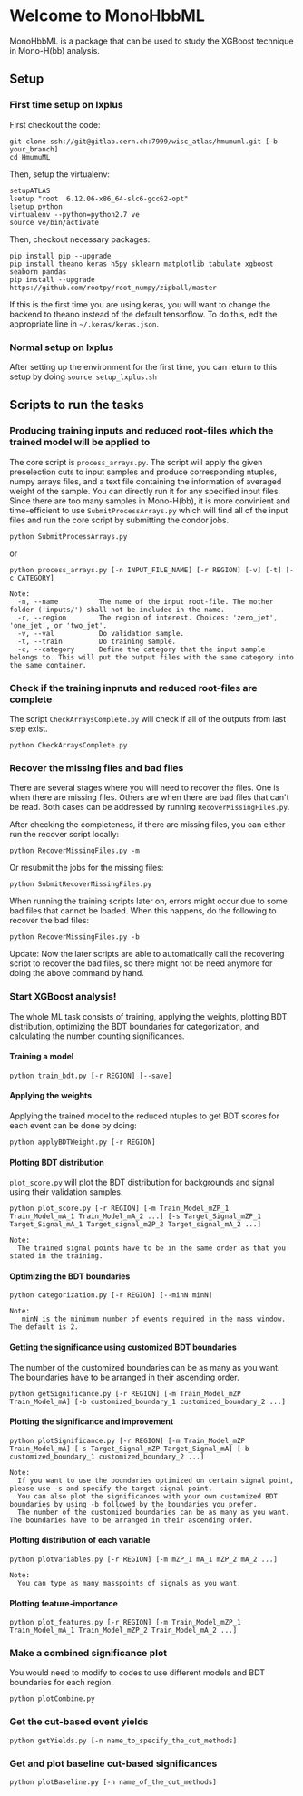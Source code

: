 # Welcome to MonoHbbML

MonoHbbML is a package that can be used to study the XGBoost technique in Mono-H(bb) analysis.

## Setup

### First time setup on lxplus

First checkout the code:

```
git clone ssh://git@gitlab.cern.ch:7999/wisc_atlas/hmumuml.git [-b your_branch]
cd HmumuML
```

Then, setup the virtualenv:

```
setupATLAS
lsetup "root  6.12.06-x86_64-slc6-gcc62-opt"
lsetup python
virtualenv --python=python2.7 ve
source ve/bin/activate
```

Then, checkout necessary packages:

```
pip install pip --upgrade
pip install theano keras h5py sklearn matplotlib tabulate xgboost seaborn pandas
pip install --upgrade https://github.com/rootpy/root_numpy/zipball/master
```

If this is the first time you are using keras, you will want to change the backend to theano instead of the default tensorflow.
To do this, edit the appropriate line in `~/.keras/keras.json`.

### Normal setup on lxplus

After setting up the environment for the first time, you can return to this setup by doing `source setup_lxplus.sh`

## Scripts to run the tasks

### Producing training inputs and reduced root-files which the trained model will be applied to

The core script is `process_arrays.py`. The script will apply the given preselection cuts to input samples and produce corresponding ntuples, numpy arrays files, and a text file containing the information of averaged weight of the sample. You can directly run it for any specified input files. Since there are too many samples in Mono-H(bb), it is more convinient and time-efficient to use `SubmitProcessArrays.py` which will find all of the input files and run the core script by submitting the condor jobs.


```
python SubmitProcessArrays.py
```
or
```
python process_arrays.py [-n INPUT_FILE_NAME] [-r REGION] [-v] [-t] [-c CATEGORY]

Note:
  -n, --name          The name of the input root-file. The mother folder ('inputs/') shall not be included in the name. 
  -r, --region        The region of interest. Choices: 'zero_jet', 'one_jet', or 'two_jet'.
  -v, --val           Do validation sample.
  -t, --train         Do training sample.
  -c, --category      Define the category that the input sample belongs to. This will put the output files with the same category into the same container.
```

### Check if the training inpnuts and reduced root-files are complete

The script `CheckArraysComplete.py` will check if all of the outputs from last step exist.

```
python CheckArraysComplete.py
``` 

### Recover the missing files and bad files

There are several stages where you will need to recover the files. One is when there are missing files. Others are when there are bad files that can't be read. Both cases can be addressed by running `RecoverMissingFiles.py`.

After checking the completeness, if there are missing files, you can either run the recover script locally:

```
python RecoverMissingFiles.py -m
```

Or resubmit the jobs for the missing files:

```
python SubmitRecoverMissingFiles.py
```

When running the training scripts later on, errors might occur due to some bad files that cannot be loaded. When this happens, do the following to recover the bad files:

```
python RecoverMissingFiles.py -b
```
Update: Now the later scripts are able to automatically call the recovering script to recover the bad files, so there might not be need anymore for doing the above command by hand.

### Start XGBoost analysis!

The whole ML task consists of training, applying the weights, plotting BDT distribution, optimizing the BDT boundaries for categorization, and calculating the number counting significances.

#### Training a model

```
python train_bdt.py [-r REGION] [--save]
```
#### Applying the weights

Applying the trained model to the reduced ntuples to get BDT scores for each event can be done by doing:
```
python applyBDTWeight.py [-r REGION]
```
#### Plotting BDT distribution
`plot_score.py` will plot the BDT distribution for backgrounds and signal using their validation samples.
```
python plot_score.py [-r REGION] [-m Train_Model_mZP_1 Train_Model_mA_1 Train_Model_mA_2 ...] [-s Target_Signal_mZP_1 Target_Signal_mA_1 Target_signal_mZP_2 Target_signal_mA_2 ...]

Note:
  The trained signal points have to be in the same order as that you stated in the training.
```
#### Optimizing the BDT boundaries

```
python categorization.py [-r REGION] [--minN minN] 

Note:
   minN is the minimum number of events required in the mass window. The default is 2.
```
#### Getting the significance using customized BDT boundaries

The number of the customized boundaries can be as many as you want. The boundaries have to be arranged in their ascending order.
```
python getSignificance.py [-r REGION] [-m Train_Model_mZP Train_Model_mA] [-b customized_boundary_1 customized_boundary_2 ...]
```

#### Plotting the significance and improvement
```
python plotSignificance.py [-r REGION] [-m Train_Model_mZP Train_Model_mA] [-s Target_Signal_mZP Target_Signal_mA] [-b customized_boundary_1 customized_boundary_2 ...]

Note:
  If you want to use the boundaries optimized on certain signal point, please use -s and specify the target signal point. 
  You can also plot the significances with your own customized BDT boundaries by using -b followed by the boundaries you prefer. 
  The number of the customized boundaries can be as many as you want. The boundaries have to be arranged in their ascending order.
``` 
#### Plotting distribution of each variable
```
python plotVariables.py [-r REGION] [-m mZP_1 mA_1 mZP_2 mA_2 ...]

Note:
  You can type as many masspoints of signals as you want.
```
#### Plotting feature-importance
```
python plot_features.py [-r REGION] [-m Train_Model_mZP_1 Train_Model_mA_1 Train_Model_mZP_2 Train_Model_mA_2 ...]
```
### Make a combined significance plot

You would need to modify to codes to use different models and BDT boundaries for each region.
```
python plotCombine.py
```
### Get the cut-based event yields
```
python getYields.py [-n name_to_specify_the_cut_methods]
```

### Get and plot baseline cut-based significances
```
python plotBaseline.py [-n name_of_the_cut_methods]
```
